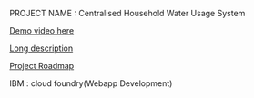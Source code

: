 PROJECT NAME : Centralised Household Water Usage System

[Demo video here](https://youtu.be/ym0snXSpuUg)

[Long description](https://github.com/Anjalysajeev1234/water_consumption_forecasting-model/blob/main/Description)

[Project Roadmap](https://github.com/Anjalysajeev1234/Centralised-Household-Water-Usage-System/blob/main/roadmap.JPG)

IBM : cloud foundry(Webapp Development)
